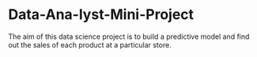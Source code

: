 # Data-Ana-lyst-Mini-Project
The aim of this data science project is to build a predictive model and find out the sales of each product at a particular store.
